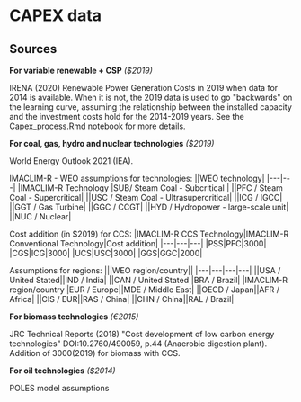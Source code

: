 # CAPEX data

## Sources

**For variable renewable + CSP** *($2019)*

IRENA (2020) Renewable Power Generation Costs in 2019 when data for 2014 is available. When it is not, the 2019 data is used to go "backwards" on the learning curve, assuming the relationship between the installed capacity and the investment costs hold for the 2014-2019 years. See the Capex_process.Rmd notebook for more details.

**For coal, gas, hydro and nuclear technologies** *($2019)* 

World Energy Outlook 2021 (IEA).

IMACLIM-R - WEO assumptions for technologies:
||WEO technology|
|---|---|
|IMACLIM-R Technology |SUB/ Steam Coal - Subcritical |
||PFC / Steam Coal - Supercritical|
||USC / Steam Coal - Ultrasupercritical|
||ICG / IGCC|
||GGT / Gas Turbine|
||GGC / CCGT|
||HYD / Hydropower - large-scale unit|
||NUC / Nuclear|

Cost addition (in $2019) for CCS:
|IMACLIM-R CCS Technology|IMACLIM-R Conventional Technology|Cost addition|
|---|---|---|
|PSS|PFC|3000|
|CGS|ICG|3000|
|UCS|USC|3000|
|GGS|GGC|2000|

Assumptions for regions:
|||WEO region/country||
|---|---|---|---|
||USA / United Stated||IND / India|
||CAN / United Stated||BRA / Brazil|
|IMACLIM-R region/country |EUR / Europe||MDE / Middle East|
||OECD / Japan||AFR / Africa|
||CIS / EUR||RAS / China|
||CHN / China||RAL / Brazil|


**For biomass technologies** *(€2015)*

JRC Technical Reports (2018) "Cost development of low carbon energy technologies" DOI:10.2760/490059, p.44 (Anaerobic digestion plant). Addition of $3000 ($2019) for biomass with CCS.

**For oil technologies** *($2014)*

POLES model assumptions


